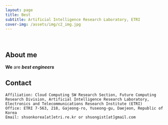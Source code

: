 ```yaml
---
layout: page
title: Best
subtitle: Artificial Intelligence Research Laboratory, ETRI
cover-img: /assets/img/c2_img.jpg
---
```


<br/>

## About me

**We** are  **_best engineers_** 
## Contact

```
Affiliation: Cloud Computing SW Research Section, Future Computing Research Division, Artificial Intelligence Research Laboratory, Electronics and Telecommunications Research Institute (ETRI)
Office: ETRI 7-563, 218, Gajeong-ro, Yuseong-gu, Daejeon, Republic of Korea
Email: shsonkorea[at]etri.re.kr or shsongist[at]gmail.com
```
